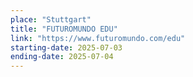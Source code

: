 ```yaml
---
place: "Stuttgart"
title: "FUTUROMUNDO EDU"
link: "https://www.futuromundo.com/edu"
starting-date: 2025-07-03
ending-date: 2025-07-04
---
```

